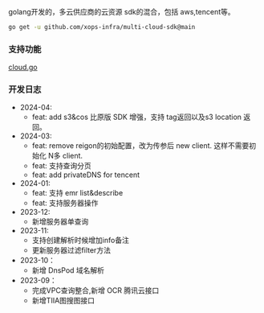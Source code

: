 golang开发的，多云供应商的云资源 sdk的混合，包括 aws,tencent等。

```bash
go get -u github.com/xops-infra/multi-cloud-sdk@main
```


### 支持功能
[cloud.go](pkg/model/cloud.go)

### 开发日志
- 2024-04:
    - feat: add s3&cos 比原版 SDK 增强，支持 tag返回以及s3 location 返回。
- 2024-03:
    - feat: remove reigon的初始配置，改为传参后 new client. 这样不需要初始化 N多 client.
    - feat: 支持查询分页
    - feat: add privateDNS for tencent
- 2024-01:
    - feat: 支持 emr list&describe
    - feat: 支持服务器操作
- 2023-12:
    - 新增服务器单查询
- 2023-11:
    - 支持创建解析时候增加info备注
    - 更新服务器过滤filter方法
- 2023-10：
    - 新增 DnsPod 域名解析
- 2023-09：
    - 完成VPC查询整合,新增 OCR 腾讯云接口
    - 新增TIIA图搜图接口
